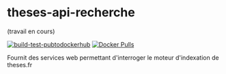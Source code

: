 # theses-api-recherche

(travail en cours)

[![build-test-pubtodockerhub](https://github.com/abes-esr/theses-api-recherche/actions/workflows/build-test-pubtodockerhub.yml/badge.svg)](https://github.com/abes-esr/theses-api-recherche/actions/workflows/build-test-pubtodockerhub.yml) [![Docker Pulls](https://img.shields.io/docker/pulls/abesesr/theses.svg)](https://hub.docker.com/r/abesesr/theses/)

Fournit des services web permettant d'interroger le moteur d'indexation de theses.fr
